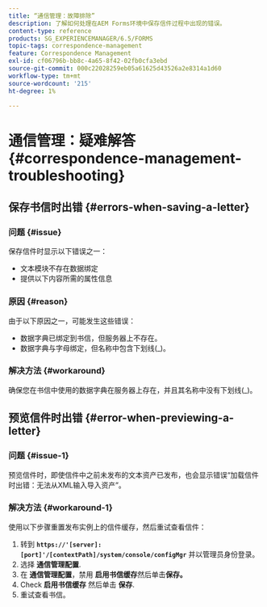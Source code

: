 ```yaml
---
title: “通信管理：故障排除”
description: 了解如何处理在AEM Forms环境中保存信件过程中出现的错误。
content-type: reference
products: SG_EXPERIENCEMANAGER/6.5/FORMS
topic-tags: correspondence-management
feature: Correspondence Management
exl-id: cf06796b-bb8c-4a65-8f42-02fb0cfa3ebd
source-git-commit: 000c22028259eb05a61625d43526a2e8314a1d60
workflow-type: tm+mt
source-wordcount: '215'
ht-degree: 1%

---
```


# 通信管理：疑难解答 {#correspondence-management-troubleshooting}

## 保存书信时出错 {#errors-when-saving-a-letter}

### 问题 {#issue}

保存信件时显示以下错误之一：

* 文本模块不存在数据绑定
* 提供以下内容所需的属性信息

### 原因 {#reason}

由于以下原因之一，可能发生这些错误：

* 数据字典已绑定到书信，但服务器上不存在。
* 数据字典与字母绑定，但名称中包含下划线(_)。

### 解决方法 {#workaround}

确保您在书信中使用的数据字典在服务器上存在，并且其名称中没有下划线(_)。

## 预览信件时出错 {#error-when-previewing-a-letter}

### 问题 {#issue-1}

预览信件时，即使信件中之前未发布的文本资产已发布，也会显示错误“加载信件时出错：无法从XML输入导入资产”。

### 解决方法 {#workaround-1}

使用以下步骤重置发布实例上的信件缓存，然后重试查看信件：

1. 转到 **`https://'[server]:[port]'/[contextPath]/system/console/configMgr`** 并以管理员身份登录。
1. 选择 **通信管理配置**.
1. 在 **通信管理配置**，禁用 **启用书信缓存**&#x200B;然后单击&#x200B;**保存。**
1. Check **启用书信缓存** 然后单击 **保存**.
1. 重试查看书信。
